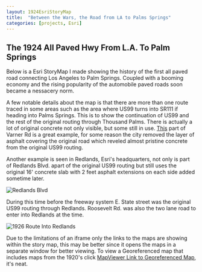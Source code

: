 ```yaml
---
layout: 1924EsriStoryMap
title:  "Between the Wars, the Road from LA to Palms Springs"
categories: [projects, Esri]
---
```


## The 1924 All Paved Hwy From L.A. To Palm Springs

Below is a Esri StoryMap I made showing the history of the first all paved road connecting Los Angeles to Palm Springs. Coupled with a booming economy and the rising popularity of the automobile paved roads soon became a nessacery norm. 

A few notable details about the map is that there are more than one route traced in some areas such as the area where US99 turns into SR111 if heading into Palms Springs. This is to show the continuation of US99 and the rest of the original routing through Thousand Palms. There is actually a lot of original concrete not only visible, but some still in use. [This](https://www.google.com/maps/place/Varner+Rd,+California/@33.8806426,-116.5189293,2799a,35y,13.11h,32.34t/data=!3m1!1e3!4m5!3m4!1s0x80dae2c76cc6caeb:0x269bb5ce9fc9616c!8m2!3d33.8164266!4d-116.401241!5m1!1e4) part of Varner Rd is a great example, for some reason the city removed the layer of asphalt covering the original road which reveled almost pristine concrete from the original US99 routing.

Another example is seen in Redlands, Esri's headquarters, not only is part of Redlands Blvd. apart of the original US99 routing but still uses the original 16' concrete slab with 2 feet asphalt extensions on each side added sometime later. 

![Redlands Blvd](https://ibb.co/K06BMj1)

During this time before the freeway system E. State street was the original US99 routing through Redlands. Roosevelt Rd. was also the two lane road to enter into Redlands at the time.

![1926 Route Into Redlands](https://ibb.co/jyfgvGH)

 Due to the limitations of an iframe only the links to the maps are showing within the story map, this may be better since it opens the maps in a separate window for better viewing.  To view a Georeferenced map that includes maps from the 1920's click [MapViewer Link to Georeferenced Map](https://jbeeler.maps.arcgis.com/home/webmap/viewer.html?webmap=dd4848d485f446eca7b9342d155a5ab4), it's neat.
